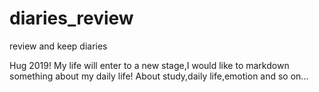# diaries_review
review and keep diaries

Hug 2019!
My life will enter to a new stage,I would like to markdown something about my daily life!
About study,daily life,emotion and so on...
